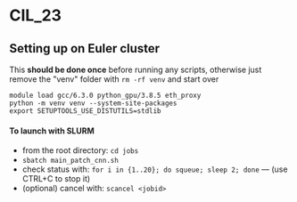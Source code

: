 # CIL_23

## Setting up on Euler cluster

This **should be done once** before running any scripts, otherwise just remove the "venv" folder with `rm -rf venv` and start over
```
module load gcc/6.3.0 python_gpu/3.8.5 eth_proxy
python -m venv venv --system-site-packages
export SETUPTOOLS_USE_DISTUTILS=stdlib

```

#### To launch with SLURM
- from the root directory: `cd jobs`
- `sbatch main_patch_cnn.sh`
- check status with: `for i in {1..20}; do squeue; sleep 2; done` — (use CTRL+C to stop it)
- (optional) cancel with: `scancel <jobid>`
